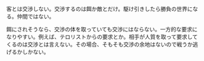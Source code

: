 客とは交渉しない。交渉するのは餌か敵とだけ。駆け引きしたら勝負の世界になる。仲間ではない。

餌にされそうなら、交渉の体を取っていても交渉にはならない。一方的な要求になりやすい。例えば、テロリストからの要求とか。相手が人質を取って要求してくるのは交渉とは言えない。その場合、そもそも交渉の余地はないので戦うか逃げるかしかない。
